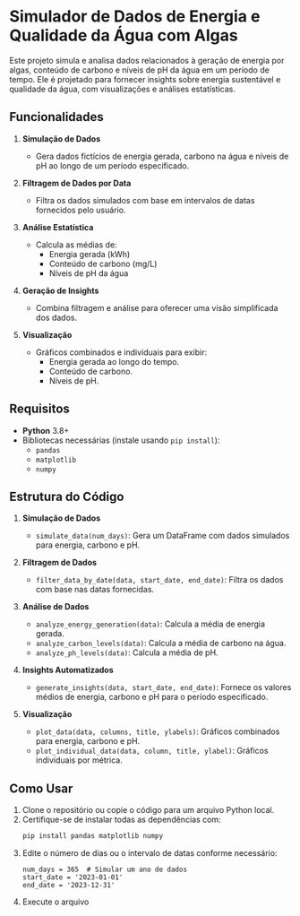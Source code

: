 # Simulador de Dados de Energia e Qualidade da Água com Algas

Este projeto simula e analisa dados relacionados à geração de energia por algas, conteúdo de carbono e níveis de pH da água em um período de tempo. Ele é projetado para fornecer insights sobre energia sustentável e qualidade da água, com visualizações e análises estatísticas.

## Funcionalidades

1. **Simulação de Dados**  
   - Gera dados fictícios de energia gerada, carbono na água e níveis de pH ao longo de um período especificado.  
   
2. **Filtragem de Dados por Data**  
   - Filtra os dados simulados com base em intervalos de datas fornecidos pelo usuário.

3. **Análise Estatística**  
   - Calcula as médias de:
     - Energia gerada (kWh)
     - Conteúdo de carbono (mg/L)
     - Níveis de pH da água

4. **Geração de Insights**  
   - Combina filtragem e análise para oferecer uma visão simplificada dos dados.

5. **Visualização**  
   - Gráficos combinados e individuais para exibir:
     - Energia gerada ao longo do tempo.
     - Conteúdo de carbono.
     - Níveis de pH.


## Requisitos

- **Python** 3.8+
- Bibliotecas necessárias (instale usando `pip install`):
  - `pandas`
  - `matplotlib`
  - `numpy`

## Estrutura do Código

1. **Simulação de Dados**  
   - `simulate_data(num_days)`: Gera um DataFrame com dados simulados para energia, carbono e pH.

2. **Filtragem de Dados**  
   - `filter_data_by_date(data, start_date, end_date)`: Filtra os dados com base nas datas fornecidas.

3. **Análise de Dados**  
   - `analyze_energy_generation(data)`: Calcula a média de energia gerada.  
   - `analyze_carbon_levels(data)`: Calcula a média de carbono na água.  
   - `analyze_ph_levels(data)`: Calcula a média de pH.  

4. **Insights Automatizados**  
   - `generate_insights(data, start_date, end_date)`: Fornece os valores médios de energia, carbono e pH para o período especificado.

5. **Visualização**  
   - `plot_data(data, columns, title, ylabels)`: Gráficos combinados para energia, carbono e pH.  
   - `plot_individual_data(data, column, title, ylabel)`: Gráficos individuais por métrica.

## Como Usar

1. Clone o repositório ou copie o código para um arquivo Python local.  
2. Certifique-se de instalar todas as dependências com:
   ```bash
   pip install pandas matplotlib numpy
3. Edite o número de dias ou o intervalo de datas conforme necessário:
   ```
   num_days = 365  # Simular um ano de dados
   start_date = '2023-01-01'
   end_date = '2023-12-31'
   ```
4. Execute o arquivo

